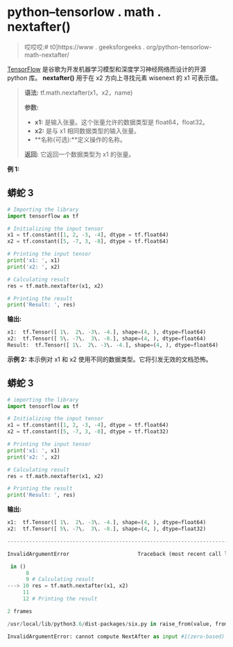# python–tensorlow . math . nextafter()

> 哎哎哎:# t0]https://www . geeksforgeeks . org/python-tensorlow-math-nextafter/

[TensorFlow](https://www.geeksforgeeks.org/introduction-to-tensorflow/) 是谷歌为开发机器学习模型和深度学习神经网络而设计的开源 python 库。 **nextafter()** 用于在 x2 方向上寻找元素 wisenext 的 x1 可表示值。

> **语法:** tf.math.nextafter(x1，x2，name)
> 
> **参数:**
> 
> *   **x1:** 是输入张量。这个张量允许的数据类型是 float64，float32。
> *   **x2:** 是与 x1 相同数据类型的输入张量。
> *   **名称(可选):**定义操作的名称。
> 
> **返回:**
> 它返回一个数据类型为 x1 的张量。

**例 1:**

## 蟒蛇 3

```py
# Importing the library
import tensorflow as tf

# Initializing the input tensor
x1 = tf.constant([1, 2, -3, -4], dtype = tf.float64)
x2 = tf.constant([5, -7, 3, -8], dtype = tf.float64)

# Printing the input tensor
print('x1: ', x1)
print('x2: ', x2)

# Calculating result
res = tf.math.nextafter(x1, x2)

# Printing the result
print('Result: ', res)
```

**输出:**

```py
x1:  tf.Tensor([ 1\.  2\. -3\. -4.], shape=(4, ), dtype=float64)
x2:  tf.Tensor([ 5\. -7\.  3\. -8.], shape=(4, ), dtype=float64)
Result:  tf.Tensor([ 1\.  2\. -3\. -4.], shape=(4, ), dtype=float64)

```

**示例 2:** 本示例对 x1 和 x2 使用不同的数据类型。它将引发无效的文档恐怖。

## 蟒蛇 3

```py
# importing the library
import tensorflow as tf

# Initializing the input tensor
x1 = tf.constant([1, 2, -3, -4], dtype = tf.float64)
x2 = tf.constant([5, -7, 3, -8], dtype = tf.float32)

# Printing the input tensor
print('x1: ', x1)
print('x2: ', x2)

# Calculating result
res = tf.math.nextafter(x1, x2)

# Printing the result
print('Result: ', res)
```

**输出:**

```py
x1:  tf.Tensor([ 1\.  2\. -3\. -4.], shape=(4, ), dtype=float64)
x2:  tf.Tensor([ 5\. -7\.  3\. -8.], shape=(4, ), dtype=float32)

---------------------------------------------------------------------------

InvalidArgumentError                      Traceback (most recent call last)

 in ()
      8 
      9 # Calculating result
---> 10 res = tf.math.nextafter(x1, x2)
     11 
     12 # Printing the result

2 frames

/usr/local/lib/python3.6/dist-packages/six.py in raise_from(value, from_value)

InvalidArgumentError: cannot compute NextAfter as input #1(zero-based) was expected to be a double tensor but is a float tensor [Op:NextAfter]

```